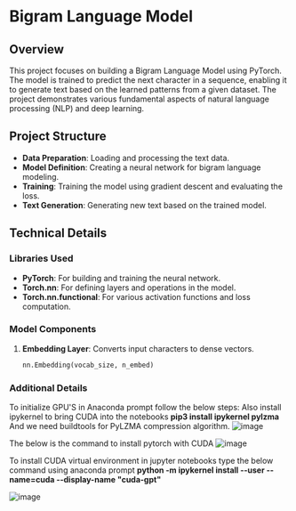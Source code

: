 # Bigram Language Model

## Overview
This project focuses on building a Bigram Language Model using PyTorch. The model is trained to predict the next character in a sequence, enabling it to generate text based on the learned patterns from a given dataset. The project demonstrates various fundamental aspects of natural language processing (NLP) and deep learning.

## Project Structure
- **Data Preparation**: Loading and processing the text data.
- **Model Definition**: Creating a neural network for bigram language modeling.
- **Training**: Training the model using gradient descent and evaluating the loss.
- **Text Generation**: Generating new text based on the trained model.

## Technical Details

### Libraries Used
- **PyTorch**: For building and training the neural network.
- **Torch.nn**: For defining layers and operations in the model.
- **Torch.nn.functional**: For various activation functions and loss computation.

### Model Components
1. **Embedding Layer**: Converts input characters to dense vectors.
   ```python
   nn.Embedding(vocab_size, n_embed)

### Additional Details
To initialize GPU'S in Anaconda prompt follow the below steps:
Also install ipykernel to bring CUDA into the notebooks
**pip3 install ipykernel pylzma**
And we need buildtools for PyLZMA compression algorithm. 
![image](https://github.com/AkhilaKamma/LLM_GPT_Model_Scratch/assets/22701124/b2c341de-d9b6-492a-956e-660c991fb189)

The below is the command to install pytorch with CUDA 
![image](https://github.com/AkhilaKamma/LLM_GPT_Model_Scratch/assets/22701124/c0f95bd6-5ef4-4c40-bf83-a48311aca09a)


To install CUDA virtual environment in jupyter notebooks type the below command using anaconda prompt
**python -m ipykernel install --user --name=cuda --display-name "cuda-gpt"**


![image](https://github.com/AkhilaKamma/LLM_GPT_Model_Scratch/assets/22701124/4061bde2-efcf-4337-9626-e911ceac16a5)




